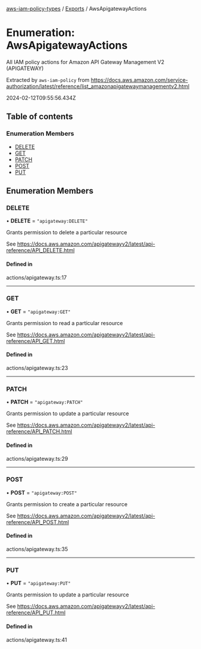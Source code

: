 [aws-iam-policy-types](../README.md) / [Exports](../modules.md) / AwsApigatewayActions

# Enumeration: AwsApigatewayActions

All IAM policy actions for Amazon API Gateway Management V2 (APIGATEWAY)

Extracted by `aws-iam-policy` from
https://docs.aws.amazon.com/service-authorization/latest/reference/list_amazonapigatewaymanagementv2.html

2024-02-12T09:55:56.434Z

## Table of contents

### Enumeration Members

- [DELETE](AwsApigatewayActions.md#delete)
- [GET](AwsApigatewayActions.md#get)
- [PATCH](AwsApigatewayActions.md#patch)
- [POST](AwsApigatewayActions.md#post)
- [PUT](AwsApigatewayActions.md#put)

## Enumeration Members

### DELETE

• **DELETE** = ``"apigateway:DELETE"``

Grants permission to delete a particular resource

See https://docs.aws.amazon.com/apigatewayv2/latest/api-reference/API_DELETE.html

#### Defined in

actions/apigateway.ts:17

___

### GET

• **GET** = ``"apigateway:GET"``

Grants permission to read a particular resource

See https://docs.aws.amazon.com/apigatewayv2/latest/api-reference/API_GET.html

#### Defined in

actions/apigateway.ts:23

___

### PATCH

• **PATCH** = ``"apigateway:PATCH"``

Grants permission to update a particular resource

See https://docs.aws.amazon.com/apigatewayv2/latest/api-reference/API_PATCH.html

#### Defined in

actions/apigateway.ts:29

___

### POST

• **POST** = ``"apigateway:POST"``

Grants permission to create a particular resource

See https://docs.aws.amazon.com/apigatewayv2/latest/api-reference/API_POST.html

#### Defined in

actions/apigateway.ts:35

___

### PUT

• **PUT** = ``"apigateway:PUT"``

Grants permission to update a particular resource

See https://docs.aws.amazon.com/apigatewayv2/latest/api-reference/API_PUT.html

#### Defined in

actions/apigateway.ts:41
